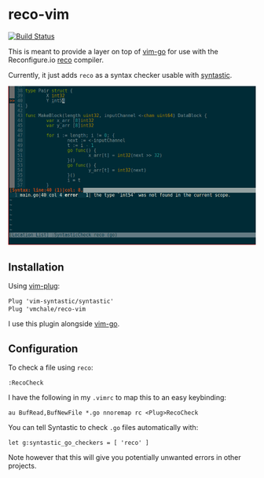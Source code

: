 # reco-vim

[![Build Status](https://travis-ci.org/vmchale/reco-vim.svg?branch=master)](https://travis-ci.org/vmchale/reco-vim)

This is meant to provide a layer on top of
[vim-go](https://github.com/fatih/vim-go) for use with the Reconfigure.io
[reco](http://docs.reconfigure.io/getting_started.html) compiler.

Currently, it just adds `reco` as a syntax checker usable with
[syntastic](https://github.com/vim-syntastic/syntastic).

![reco-vim catching an error and giving location information](https://raw.githubusercontent.com/vmchale/reco-vim/master/reco-vim.png)

## Installation

Using [vim-plug](https://github.com/junegunn/vim-plug):

```vim
Plug 'vim-syntastic/syntastic'
Plug 'vmchale/reco-vim
```

I use this plugin alongside [vim-go](https://github.com/fatih/vim-go).

## Configuration

To check a file using `reco`:

```vim
:RecoCheck
```

I have the following in my `.vimrc` to map this to an easy keybinding:

```vim
au BufRead,BufNewFile *.go nnoremap rc <Plug>RecoCheck
```

You can tell Syntastic to check `.go` files automatically with:

```vim
let g:syntastic_go_checkers = [ 'reco' ]
```

Note however that this will give you potentially unwanted errors in other
projects.
